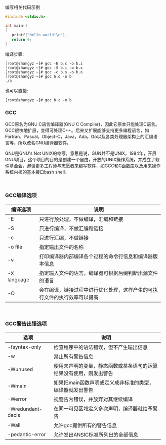 编写相关代码示例

```c
#include <stdio.h>

int main()
{
   printf("hello world!\n");
   return 0;
}
```

编译步骤:

```shell
[root@zhangyz ~]# gcc -E b.c -o b.i
[root@zhangyz ~]# gcc -S b.i -o b.s
[root@zhangyz ~]# gcc -c b.s -o b.o
[root@zhangyz ~]# gcc b.o -o b
./b                
```

也可以直接:
```shell
[root@zhangyz ~]# gcc b.c -o b
```

### GCC

GCC原名为GNU C语言编译器(GNU C Compiler)，因此它原本只能处理C语言。GCC很快地扩展，变得可处理C++。后来又扩展能够支持更多编程语言，如Fortran，Pascal，Object-C，Java，Ada，Go以及各类处理器架构上的汇编语言等，所以改名GNU编译器软件。

GNU是GNU's Not UNIX的缩写，意思是说，GUN并不是UNIX，1984年，开展GNU项目，这个项目的目的是创建一个自由，开放的UNIX操作系统，并成立了软件基金会，邀请更多工程师与志愿者来编写软件，如GCC和C函数库以及用来操作系统内核的基本接口bash shell。

<br/>

### GCC编译选项

| 编译选项 | 说明 |
|---------|------|
| -E      | 只进行预处理，不做编译，汇编和链接 |
| -S      | 只进行编译，不做汇编和链接 |
| -c      | 只进行汇编，不做链接 |
| -o file | 指定输出文件的名称 |
| -v      | 打印编译器内部编译各个过程的命令行信息和编译器版本信息 |
| -X language | 指定输入文件的语言，编译器可根据后缀判断出源文件的语言 |
| -O      | 会在编译，链接过程中进行优化处理，这样产生的可执行文件的执行效率可以提高 |

<br/>

### GCC警告出错选项

| 选项 | 说明 |
|---------|------|
| -fsyntax-only | 检查程序中的语法错误，但不产生输出信息 |
| -w            | 禁止所有警告信息 |
| -Wunused      | 使用未声明的变量，静态函数或某条语句的运算结果没有使用，则发出警告 |
| -Wmain        | 如果把main函数声明或定义成非标准的类型，编译器就发出警告 |
| -Werror       | 视警告为错误，并放弃对其继续编译 |
| -Wredundant-decls | 在同一可见区域定义多次声明，编译器就给予警告 |
| -Wall         | 允许gcc提供所有的警告信息 |
| -pedantic-error | 允许发出ANSIC标准所列出的全部信息 |


